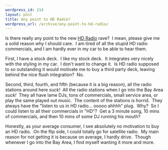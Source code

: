```yaml
--- 
wordpress_id: 214
layout: post
title: Any point to HD Radio?
wordpress_url: /archive/any-point-to-hd-radio/
---
```


<p>Is there really any point to the new <a href="http://www.hdradio.com/index.php">HD Radio</a> rave?&nbsp; I mean, please give me a solid reason why I should care.&nbsp; I am tired of all the stupid HD radio commercials, and I am hardly ever in my car to be able to hear them.</p> <p>First, I have a stock deck.&nbsp; I like my stock deck.&nbsp; It integrates very nicely with the styling in my car.&nbsp; I don't want to change it.&nbsp; Is HD radio supposed to so outstanding it would motivate me to buy a third party deck, leaving behind the nice flush integration?&nbsp; No.</p> <p>Second, third, fourth, and fifth (because it is a big reason), all the radio stations around here <em>suck!</em>&nbsp; All the radio stations when I go into the Bay Area <em>suck!</em>&nbsp; They all have lame DJs, tons of commercials, small service area, or play the same played out music.&nbsp; The content of the stations is horrid.&nbsp; They always have the "listen to us in HD radio... ooooo ahhhh" plug.&nbsp; Why?&nbsp; So I could listen to all their commercials in "HD"?&nbsp; Get a 3 minute song, 10 mins of commercials, and then 10 mins of some DJ running his mouth?</p> <p>Honestly, as your average consumer, I see absolutely no motivation to buy an HD radio.&nbsp; On the flip side, I could totally go for satellite radio.&nbsp; My main reason for not getting it is because on average, I hardly drive.&nbsp; Though whenever I go into the Bay Area, I find myself wanting it more and more.</p>
         
